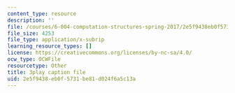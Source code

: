 ```yaml
---
content_type: resource
description: ''
file: /courses/6-004-computation-structures-spring-2017/2e5f9438eb0f5731be81d024f6a5c13a_UuUPG_amkWc.vtt
file_size: 4253
file_type: application/x-subrip
learning_resource_types: []
license: https://creativecommons.org/licenses/by-nc-sa/4.0/
ocw_type: OCWFile
resourcetype: Other
title: 3play caption file
uid: 2e5f9438-eb0f-5731-be81-d024f6a5c13a
---
```

